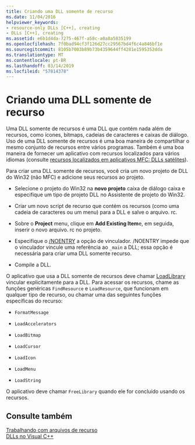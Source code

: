 ```yaml
---
title: Criando uma DLL somente de recurso
ms.date: 11/04/2016
helpviewer_keywords:
- resource-only DLLs [C++], creating
- DLLs [C++], creating
ms.assetid: e6b1d4da-7275-467f-a58c-a0a8a5835199
ms.openlocfilehash: 7f0bad94cf3f126d27cc29567bd4f6c4a846bf1e
ms.sourcegitcommit: 8105b7003b89b73b4359644ff4281e1595352dda
ms.translationtype: MT
ms.contentlocale: pt-BR
ms.lasthandoff: 03/14/2019
ms.locfileid: "57814378"
---
```

# <a name="creating-a-resource-only-dll"></a>Criando uma DLL somente de recurso

Uma DLL somente de recursos é uma DLL que contém nada além de recursos, como ícones, bitmaps, cadeias de caracteres e caixas de diálogo. Uso de uma DLL somente de recursos é uma boa maneira de compartilhar o mesmo conjunto de recursos entre vários programas. Também é uma boa maneira de fornecer um aplicativo com recursos localizados para vários idiomas (consulte [recursos localizados em aplicativos MFC: DLLs satélites](localized-resources-in-mfc-applications-satellite-dlls.md)).

Para criar uma DLL somente de recursos, você cria um novo projeto de DLL do Win32 (não MFC) e adicione seus recursos ao projeto.

- Selecione o projeto do Win32 na **novo projeto** caixa de diálogo caixa e especifique um tipo de projeto DLL no Assistente de projeto do Win32.

- Criar um novo script de recurso que contém os recursos (como uma cadeia de caracteres ou um menu) para a DLL e salve o arquivo. rc.

- Sobre o **Project** menu, clique em **Add Existing Item**e, em seguida, inserir o novo arquivo. rc no projeto.

- Especifique o [/NOENTRY](reference/noentry-no-entry-point.md) a opção de vinculador. /NOENTRY impede que o vinculador vincule uma referência ao `_main` a DLL; essa opção é necessária para criar uma DLL somente recurso.

- Compile a DLL.

O aplicativo que usa a DLL somente de recursos deve chamar [LoadLibrary](loadlibrary-and-afxloadlibrary.md) vincular explicitamente para a DLL. Para acessar os recursos, chame as funções genéricas `FindResource` e `LoadResource`, que funcionam em qualquer tipo de recurso, ou chamar uma das seguintes funções específicas do recurso:

- `FormatMessage`

- `LoadAccelerators`

- `LoadBitmap`

- `LoadCursor`

- `LoadIcon`

- `LoadMenu`

- `LoadString`

O aplicativo deve chamar `FreeLibrary` quando ele for concluído usando os recursos.

## <a name="see-also"></a>Consulte também

[Trabalhando com arquivos de recurso](../windows/working-with-resource-files.md)<br/>
[DLLs no Visual C++](dlls-in-visual-cpp.md)
